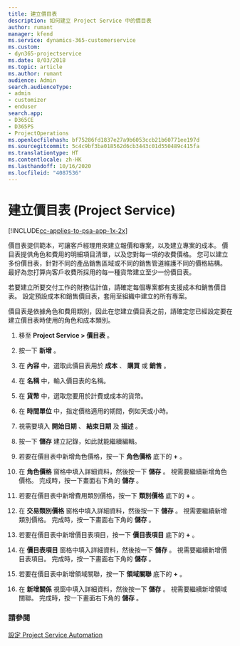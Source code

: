 ```yaml
---
title: 建立價目表
description: 如何建立 Project Service 中的價目表
author: rumant
manager: kfend
ms.service: dynamics-365-customerservice
ms.custom:
- dyn365-projectservice
ms.date: 8/03/2018
ms.topic: article
ms.author: rumant
audience: Admin
search.audienceType:
- admin
- customizer
- enduser
search.app:
- D365CE
- D365PS
- ProjectOperations
ms.openlocfilehash: bf75286fd1837e27a9b6053ccb21b60771ee197d
ms.sourcegitcommit: 5c4c9bf3ba018562d6cb3443c01d550489c415fa
ms.translationtype: HT
ms.contentlocale: zh-HK
ms.lasthandoff: 10/16/2020
ms.locfileid: "4087536"
---
```

# <a name="create-a-price-list-project-service"></a>建立價目表 (Project Service)

[!INCLUDE[cc-applies-to-psa-app-1x-2x](../includes/cc-applies-to-psa-app-1x-2x.md)]

價目表提供範本，可讓客戶經理用來建立報價和專案，以及建立專案的成本。 價目表提供角色和費用的明細項目清單，以及您對每一項的收費價格。 您可以建立多份價目表，針對不同的產品銷售區域或不同的銷售管道維護不同的價格結構。 最好為您打算向客戶收費所採用的每一種貨幣建立至少一份價目表。  
  
若要建立所要交付工作的財務估計值，請確定每個專案都有支援成本和銷售價目表。 設定預設成本和銷售價目表，套用至組織中建立的所有專案。  
  
價目表是依據角色和費用類別，因此在您建立價目表之前，請確定您已經設定要在建立價目表時使用的角色和成本類別。  
  
1.  移至 **Project Service > 價目表** 。  
  
2.  按一下 **新增** 。  
  
3.  在 **內容** 中，選取此價目表用於 **成本** 、 **購買** 或 **銷售** 。  
  
4.  在 **名稱** 中，輸入價目表的名稱。  
  
5.  在 **貨幣** 中，選取您要用於計費或成本的貨幣。  
  
6.  在 **時間單位** 中，指定價格適用的期間，例如天或小時。  
  
7.  視需要填入 **開始日期** 、 **結束日期** 及 **描述** 。  
  
8.  按一下 **儲存** 建立記錄，如此就能繼續編輯。  
  
9. 若要在價目表中新增角色價格，按一下 **角色價格** 底下的 **+** 。  
  
10. 在 **角色價格** 窗格中填入詳細資料，然後按一下 **儲存** 。 視需要繼續新增角色價格。 完成時，按一下畫面右下角的 **儲存** 。  
  
11. 若要在價目表中新增費用類別價格，按一下 **類別價格** 底下的 **+** 。  
  
12. 在 **交易類別價格** 窗格中填入詳細資料，然後按一下 **儲存** 。 視需要繼續新增類別價格。 完成時，按一下畫面右下角的 **儲存** 。  
  
13. 若要在價目表中新增價目表項目，按一下 **價目表項目** 底下的 **+** 。  
  
14. 在 **價目表項目** 窗格中填入詳細資料，然後按一下 **儲存** 。 視需要繼續新增價目表項目。 完成時，按一下畫面右下角的 **儲存** 。  
  
15. 若要在價目表中新增領域關聯，按一下 **領域關聯** 底下的 **+** 。  
  
16. 在 **新增關係** 視窗中填入詳細資料，然後按一下 **儲存** 。 視需要繼續新增領域關聯。 完成時，按一下畫面右下角的 **儲存** 。  
  
### <a name="see-also"></a>請參閱  
 [設定 Project Service Automation](../psa/configure.md)

